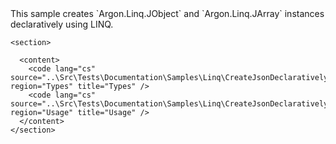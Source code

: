 <?xml version="1.0" encoding="utf-8"?>
<topic id="CreateJsonDeclaratively" revisionNumber="1">
  <developerConceptualDocument xmlns="http://ddue.schemas.microsoft.com/authoring/2003/5" xmlns:xlink="http://www.w3.org/1999/xlink">This sample creates `Argon.Linq.JObject`
      and `Argon.Linq.JArray` instances declaratively
      using LINQ.

    <section>

      <content>
        <code lang="cs" source="..\Src\Tests\Documentation\Samples\Linq\CreateJsonDeclaratively.cs" region="Types" title="Types" />
        <code lang="cs" source="..\Src\Tests\Documentation\Samples\Linq\CreateJsonDeclaratively.cs" region="Usage" title="Usage" />
      </content>
    </section>